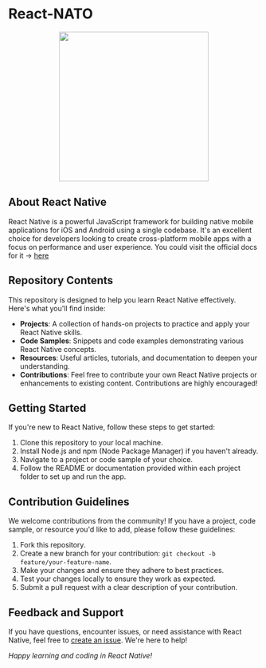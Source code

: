 # React-NATO
<p align="center">
  <img src="https://www.ciat.edu/wp-content/uploads/2022/10/react-logo.svg" height="300"/>
</p>

## About React Native

React Native is a powerful JavaScript framework for building native mobile applications for iOS and Android using a single codebase. It's an excellent choice for developers looking to create cross-platform mobile apps with a focus on performance and user experience. You could visit the official docs for it -> [here](https://reactnative.dev/) 

## Repository Contents

This repository is designed to help you learn React Native effectively. Here's what you'll find inside:

- **Projects**: A collection of hands-on projects to practice and apply your React Native skills.
- **Code Samples**: Snippets and code examples demonstrating various React Native concepts.
- **Resources**: Useful articles, tutorials, and documentation to deepen your understanding.
- **Contributions**: Feel free to contribute your own React Native projects or enhancements to existing content. Contributions are highly encouraged!

## Getting Started

If you're new to React Native, follow these steps to get started:

1. Clone this repository to your local machine.
2. Install Node.js and npm (Node Package Manager) if you haven't already.
3. Navigate to a project or code sample of your choice.
4. Follow the README or documentation provided within each project folder to set up and run the app.

## Contribution Guidelines

We welcome contributions from the community! If you have a project, code sample, or resource you'd like to add, please follow these guidelines:

1. Fork this repository.
2. Create a new branch for your contribution: `git checkout -b feature/your-feature-name`.
3. Make your changes and ensure they adhere to best practices.
4. Test your changes locally to ensure they work as expected.
5. Submit a pull request with a clear description of your contribution.

## Feedback and Support

If you have questions, encounter issues, or need assistance with React Native, feel free to [create an issue](https://github.com/H-SM/react-NATO/issues). We're here to help!


*Happy learning and coding in React Native!* 
